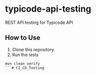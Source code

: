 # typicode-api-testing

REST API testing for Typicode API

## How to Use

1. Clone this repository.
2. Run the tests

```shell
mvn clean verify
```#   C I _ C D _ T e s t i n g  
 